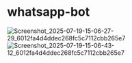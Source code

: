 # whatsapp-bot

![Screenshot_2025-07-19-15-06-27-29_6012fa4d4ddec268fc5c7112cbb265e7](https://github.com/user-attachments/assets/5d007970-4c73-4770-8b57-c17c37249ff5)
![Screenshot_2025-07-19-15-06-43-12_6012fa4d4ddec268fc5c7112cbb265e7](https://github.com/user-attachments/assets/794ce09d-762a-4c4b-93e8-c567a8e5b784)

